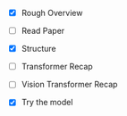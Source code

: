 - [X] Rough Overview
- [ ] Read Paper
- [X] Structure

- [ ] Transformer Recap
- [ ] Vision Transformer Recap
- [X] Try the model

